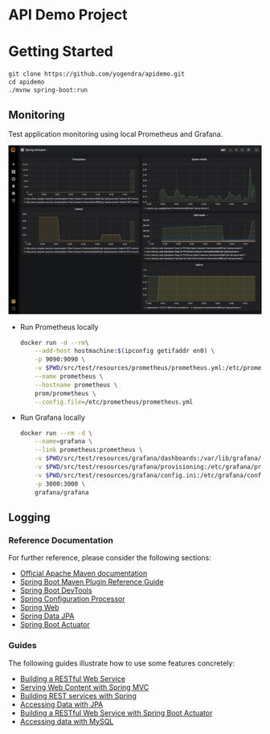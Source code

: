 # API Demo Project

# Getting Started

```
git clone https://github.com/yogendra/apidemo.git
cd apidemo
./mvnw spring-boot:run

```


## Monitoring

Test application monitoring using local Prometheus and Grafana.

![](monitoring/grafana.png)

-   Run Prometheus locally

    ```bash
    docker run -d --rm\
        --add-host hostmachine:$(ipconfig getifaddr en0) \
        -p 9090:9090 \
        -v $PWD/src/test/resources/prometheus/prometheus.yml:/etc/prometheus/prometheus.yml \
        --name prometheus \
        --hostname prometheus \
        prom/prometheus \
        --config.file=/etc/prometheus/prometheus.yml
    ```

- Run Grafana locally
    ```bash
    docker run --rm -d \
        --name=grafana \
        --link prometheus:prometheus \
        -v $PWD/src/test/resources/grafana/dashboards:/var/lib/grafana/dashboards \
        -v $PWD/src/test/resources/grafana/provisioning:/etc/grafana/provisioning \
        -v $PWD/src/test/resources/grafana/config.ini:/etc/grafana/config.ini \
        -p 3000:3000 \
        grafana/grafana 
    ```


## Logging


### Reference Documentation

For further reference, please consider the following sections:

- [Official Apache Maven documentation](https://maven.apache.org/guides/index.html)
- [Spring Boot Maven Plugin Reference Guide](https://docs.spring.io/spring-boot/docs/2.2.6.RELEASE/maven-plugin/)
- [Spring Boot DevTools](https://docs.spring.io/spring-boot/docs/2.2.6.RELEASE/reference/htmlsingle/#using-boot-devtools)
- [Spring Configuration Processor](https://docs.spring.io/spring-boot/docs/2.2.6.RELEASE/reference/htmlsingle/#configuration-metadata-annotation-processor)
- [Spring Web](https://docs.spring.io/spring-boot/docs/2.2.6.RELEASE/reference/htmlsingle/#boot-features-developing-web-applications)
- [Spring Data JPA](https://docs.spring.io/spring-boot/docs/2.2.6.RELEASE/reference/htmlsingle/#boot-features-jpa-and-spring-data)
- [Spring Boot Actuator](https://docs.spring.io/spring-boot/docs/2.2.6.RELEASE/reference/htmlsingle/#production-ready)

### Guides

The following guides illustrate how to use some features concretely:

- [Building a RESTful Web Service](https://spring.io/guides/gs/rest-service/)
- [Serving Web Content with Spring MVC](https://spring.io/guides/gs/serving-web-content/)
- [Building REST services with Spring](https://spring.io/guides/tutorials/bookmarks/)
- [Accessing Data with JPA](https://spring.io/guides/gs/accessing-data-jpa/)
- [Building a RESTful Web Service with Spring Boot Actuator](https://spring.io/guides/gs/actuator-service/)
- [Accessing data with MySQL](https://spring.io/guides/gs/accessing-data-mysql/)

